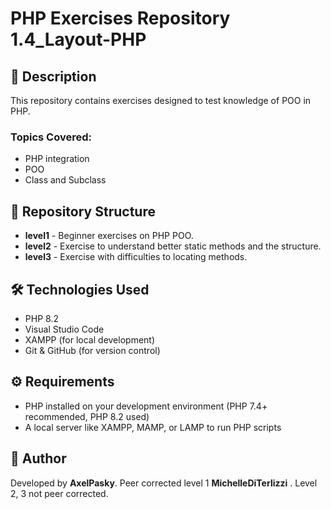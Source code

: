 # PHP Exercises Repository 1.4_Layout-PHP

## 📌 Description
This repository contains exercises designed to test knowledge of POO in PHP. 

### Topics Covered:
- PHP integration
- POO
- Class and Subclass

## 📁 Repository Structure
- **level1** - Beginner exercises on PHP POO.
- **level2** - Exercise to understand better static methods and the structure.
- **level3** - Exercise with difficulties to locating methods.


## 🛠️ Technologies Used
- PHP 8.2
- Visual Studio Code
- XAMPP (for local development)
- Git & GitHub (for version control)

## ⚙️ Requirements
- PHP installed on your development environment (PHP 7.4+ recommended, PHP 8.2 used)
- A local server like XAMPP, MAMP, or LAMP to run PHP scripts

## 👤 Author
Developed by **AxelPasky**. Peer corrected level 1 **MichelleDiTerlizzi** .
Level 2, 3  not peer corrected.
